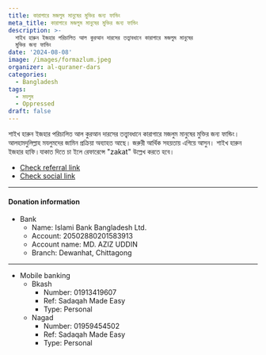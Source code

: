 ```yaml
---
title: কারাগারে মজলুম মানুষের মুক্তির জন্য ফান্ডিং
meta_title: কারাগারে মজলুম মানুষের মুক্তির জন্য ফান্ডিং
description: >-
  শাইখ হারুন ইজহার পরিচালিত আল কুরআন দারসের তত্ত্বাবধানে কারাগারে মজলুম মানুষের
  মুক্তির জন্য ফান্ডিং
date: '2024-08-08'
image: /images/formazlum.jpeg
organizer: al-quraner-dars
categories:
  - Bangladesh
tags:
  - মযলুম
  - Oppressed
draft: false
---
```

শাইখ হারুন ইজহার পরিচালিত আল কুরআন দারসের তত্ত্বাবধানে কারাগারে মজলুম মানুষের মুক্তির জন্য ফান্ডিং। আলহামদুলিল্লাহ মযলুমদের জামিন প্রক্রিয়া অব্যাহত আছে। জরুরী আর্থিক সহয়তায় এগিয়ে আসুন। শাইখ হারুন ইজহার হাফি।যাকাত দিতে চা ইলে রেফারেন্সে "zakat" উল্লেখ করতে হবে।

* [Check referral link](https://www.facebook.com/aiman.kasir.94 "Google")
* [Check social link](https://www.facebook.com/share/3JMVoeTmEJd8uSwU/)

***

#### **Donation information**

* Bank
  * Name: Islami Bank Bangladesh Ltd.
  * Account: 20502880201583913
  * Account name: MD. AZIZ UDDIN
  * Branch: Dewanhat, Chittagong

***

* Mobile banking
  * Bkash
    * Number: 01913419607
    * Ref: Sadaqah Made Easy
    * Type: Personal
  * Nagad
    * Number: 01959454502
    * Ref: Sadaqah Made Easy
    * Type: Personal
